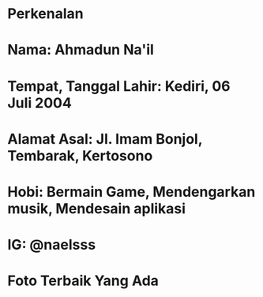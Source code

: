 # Perkenalan

# Nama: Ahmadun Na'il

# Tempat, Tanggal Lahir: Kediri, 06 Juli 2004

# Alamat Asal: Jl. Imam Bonjol, Tembarak, Kertosono

# Hobi: Bermain Game, Mendengarkan musik, Mendesain aplikasi

# IG: @naelsss

# Foto Terbaik Yang Ada
